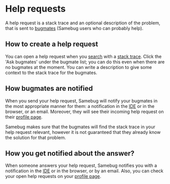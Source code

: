 # Help requests

A help request is a stack trace and an optional description of the problem, that is
sent to [bugmates](/docs/bugmate) (Samebug users who can probably help).

## How to create a help request

You can open a help request when you [search](/docs/search) with a [stack trace](/docs/stack-trace). Click the 'Ask bugmates'
under the bugmate list; you can do this even when there are no bugmates at the moment.
You can write a description to give some context to the stack trace for the bugmates.

## How bugmates are notified

When you send your help request, Samebug will notify your bugmates in the most appropriate
manner for them: a notification in the [IDE](/docs/integration/intellij-idea/install) or in the browser, or an email. Moreover,
they will see their incoming help request on their [profile page](/docs/profile).

Samebug makes sure that the bugmates will find the stack trace in your help request relevant, however
it is not guaranteed that they already know the solution for that problem.

## How you get notified about the answer?

When someone answers your help request, Samebug notifies you with a notification in
the [IDE](/docs/integration/intellij-idea/install) or in the browser, or by an email.
Also, you can check your open help requests on your [profile page](/docs/profile).
